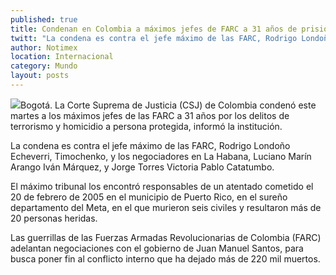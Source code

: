 ```yaml
---
published: true
title: Condenan en Colombia a máximos jefes de FARC a 31 años de prisión por atentado
twitt: "La condena es contra el jefe máximo de las FARC, Rodrigo Londoño Echeverri, Timochenko, y los negociadores en La Habana, Luciano Marín Arango Iván Márquez, y Jorge Torres Victoria Pablo Catatumbo."
author: Notimex
location: Internacional
category: Mundo
layout: posts
---
```


![](http://i.imgur.com/yhBydr8m.jpg)Bogotá. La Corte Suprema de Justicia (CSJ) de Colombia condenó este martes a los máximos jefes de las FARC a 31 años por los delitos de terrorismo y homicidio a persona protegida, informó la institución.

La condena es contra el jefe máximo de las FARC, Rodrigo Londoño Echeverri, Timochenko, y los negociadores en La Habana, Luciano Marín Arango Iván Márquez, y Jorge Torres Victoria Pablo Catatumbo.

El máximo tribunal los encontró responsables de un atentado cometido el 20 de febrero de 2005 en el municipio de Puerto Rico, en el sureño departamento del Meta, en el que murieron seis civiles y resultaron más de 20 personas heridas.

Las guerrillas de las Fuerzas Armadas Revolucionarias de Colombia (FARC) adelantan negociaciones con el gobierno de Juan Manuel Santos, para busca poner fin al conflicto interno que ha dejado más de 220 mil muertos.
